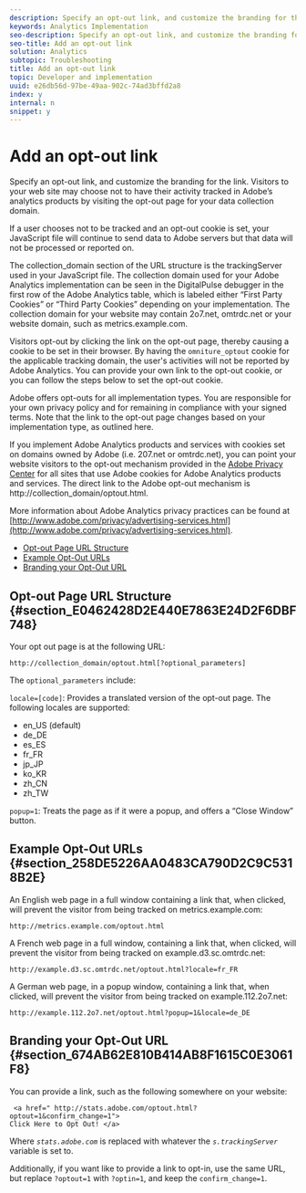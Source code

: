```yaml
---
description: Specify an opt-out link, and customize the branding for the link. Visitors to your web site may choose not to have their activity tracked in Adobe’s analytics products by visiting the opt-out page for your data collection domain.
keywords: Analytics Implementation
seo-description: Specify an opt-out link, and customize the branding for the link. Visitors to your web site may choose not to have their activity tracked in Adobe’s analytics products by visiting the opt-out page for your data collection domain.
seo-title: Add an opt-out link
solution: Analytics
subtopic: Troubleshooting
title: Add an opt-out link
topic: Developer and implementation
uuid: e26db56d-97be-49aa-902c-74ad3bffd2a8
index: y
internal: n
snippet: y
---
```


# Add an opt-out link

Specify an opt-out link, and customize the branding for the link. Visitors to your web site may choose not to have their activity tracked in Adobe’s analytics products by visiting the opt-out page for your data collection domain.

 If a user chooses not to be tracked and an opt-out cookie is set, your JavaScript file will continue to send data to Adobe servers but that data will not be processed or reported on.

The collection_domain section of the URL structure is the trackingServer used in your JavaScript file. The collection domain used for your Adobe Analytics implementation can be seen in the DigitalPulse debugger in the first row of the Adobe Analytics table, which is labeled either “First Party Cookies” or “Third Party Cookies” depending on your implementation. The collection domain for your website may contain 2o7.net, omtrdc.net or your website domain, such as metrics.example.com.

Visitors opt-out by clicking the link on the opt-out page, thereby causing a cookie to be set in their browser. By having the `omniture_optout` cookie for the applicable tracking domain, the user's activities will not be reported by Adobe Analytics. You can provide your own link to the opt-out cookie, or you can follow the steps below to set the opt-out cookie.

Adobe offers opt-outs for all implementation types. You are responsible for your own privacy policy and for remaining in compliance with your signed terms. Note that the link to the opt-out page changes based on your implementation type, as outlined here.

If you implement Adobe Analytics products and services with cookies set on domains owned by Adobe (i.e. 207.net or omtrdc.net), you can point your website visitors to the opt-out mechanism provided in the [Adobe Privacy Center](http://www.adobe.com/privacy/opt-out.html) for all sites that use Adobe cookies for Adobe Analytics products and services. The direct link to the Adobe opt-out mechanism is http://collection_domain/optout.html.

More information about Adobe Analytics privacy practices can be found at [http://www.adobe.com/privacy/advertising-services.html](http://www.adobe.com/privacy/advertising-services.html).

* [Opt-out Page URL Structure](../../../implement/js-implementation/data-collection/opt-out-link.md#section_E0462428D2E440E7863E24D2F6DBF748) 
* [Example Opt-Out URLs](../../../implement/js-implementation/data-collection/opt-out-link.md#section_258DE5226AA0483CA790D2C9C5318B2E) 
* [Branding your Opt-Out URL](../../../implement/js-implementation/data-collection/opt-out-link.md#section_674AB62E810B414AB8F1615C0E3061F8)

## Opt-out Page URL Structure {#section_E0462428D2E440E7863E24D2F6DBF748}

Your opt out page is at the following URL:

```
http://collection_domain/optout.html[?optional_parameters]
```

The `optional_parameters` include:

`locale=[code]`: Provides a translated version of the opt-out page. The following locales are supported:

* en_US (default) 
* de_DE 
* es_ES 
* fr_FR 
* jp_JP 
* ko_KR 
* zh_CN 
* zh_TW

`popup=1`: Treats the page as if it were a popup, and offers a “Close Window” button.

## Example Opt-Out URLs {#section_258DE5226AA0483CA790D2C9C5318B2E}

An English web page in a full window containing a link that, when clicked, will prevent the visitor from being tracked on metrics.example.com:

```
http://metrics.example.com/optout.html
```

A French web page in a full window, containing a link that, when clicked, will prevent the visitor from being tracked on example.d3.sc.omtrdc.net:

```
http://example.d3.sc.omtrdc.net/optout.html?locale=fr_FR
```

A German web page, in a popup window, containing a link that, when clicked, will prevent the visitor from being tracked on example.112.2o7.net:

```
http://example.112.2o7.net/optout.html?popup=1&locale=de_DE
```

## Branding your Opt-Out URL {#section_674AB62E810B414AB8F1615C0E3061F8}

You can provide a link, such as the following somewhere on your website:

```
 <a href=" http://stats.adobe.com/optout.html?optout=1&confirm_change=1">
Click Here to Opt Out! </a>
```

Where *`stats.adobe.com`* is replaced with whatever the *`s.trackingServer`* variable is set to.

Additionally, if you want like to provide a link to opt-in, use the same URL, but replace `?optout=1` with `?optin=1`, and keep the `confirm_change=1`. 
